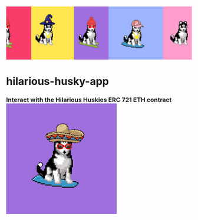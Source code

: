 ![huskies banner](src/media/banner.jpg)
# hilarious-husky-app
### Interact with the Hilarious Huskies ERC 721 ETH contract ![hh.gif](/src/media/logo.gif)

